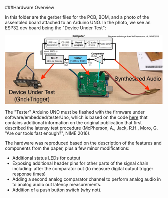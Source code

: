 ###Hardware Overview


In this folder are the gerber files for the PCB, BOM, and a photo of the assembled board attached to an Arduino UNO. In the photo, we see an ESP32 dev board being the "Device Under Test":

![image](https://github.com/IDMIL/bletests/blob/master/hardware/LatencyRig.jpeg?raw=true)


The "Tester" Arduino UNO must be flashed with the firmware under software/embedded/testerUno, which is based on the code [here](http://isophonics.net/latency-measurements) that contains additional information on the original publication that first described the latensy test procedure (McPherson, A., Jack, R.H., Moro, G. "Are our tools fast enough?", NIME 2016).

The hardware was reproduced based on the description of the features and components from the paper, plus a few minor modifications:

- Additional status LEDs for output
- Exposing additional header pins for other parts of the signal chain including: after the comparator out (to measure digital output trigger response times)
- Adding a second analog comparator channel to perform analog audio in to analog audio out latency measurements.
- Addition of a push button switch (why not).
